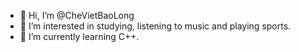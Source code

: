 - 👋 Hi, I’m @CheVietBaoLong
- 👀 I’m interested in studying, listening to music and playing sports.
- 🌱 I’m currently learning C++.
<!---
CheVietBaoLong/CheVietBaoLong is a ✨ special ✨ repository because its `README.md` (this file) appears on your GitHub profile.
You can click the Preview link to take a look at your changes.
--->
